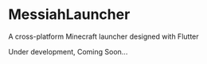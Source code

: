# MessiahLauncher
A cross-platform Minecraft launcher designed with Flutter

Under development, Coming Soon...
